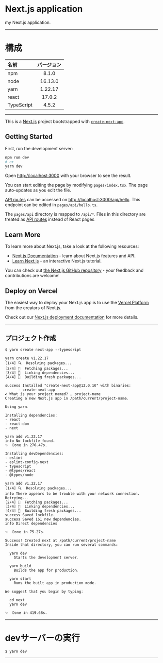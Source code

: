# Next.js application

my Next.js application.

---

# 構成

| 名前 | バージョン |
| :--- | :---: |
| npm | 8.1.0 |
| node | 16.13.0 |
| yarn | 1.22.17 |
| react | 17.0.2 |
| TypeScript | 4.5.2 |

---

This is a [Next.js](https://nextjs.org/) project bootstrapped with [`create-next-app`](https://github.com/vercel/next.js/tree/canary/packages/create-next-app).

## Getting Started

First, run the development server:

```bash
npm run dev
# or
yarn dev
```

Open [http://localhost:3000](http://localhost:3000) with your browser to see the result.

You can start editing the page by modifying `pages/index.tsx`. The page auto-updates as you edit the file.

[API routes](https://nextjs.org/docs/api-routes/introduction) can be accessed on [http://localhost:3000/api/hello](http://localhost:3000/api/hello). This endpoint can be edited in `pages/api/hello.ts`.

The `pages/api` directory is mapped to `/api/*`. Files in this directory are treated as [API routes](https://nextjs.org/docs/api-routes/introduction) instead of React pages.

## Learn More

To learn more about Next.js, take a look at the following resources:

- [Next.js Documentation](https://nextjs.org/docs) - learn about Next.js features and API.
- [Learn Next.js](https://nextjs.org/learn) - an interactive Next.js tutorial.

You can check out [the Next.js GitHub repository](https://github.com/vercel/next.js/) - your feedback and contributions are welcome!

## Deploy on Vercel

The easiest way to deploy your Next.js app is to use the [Vercel Platform](https://vercel.com/new?utm_medium=default-template&filter=next.js&utm_source=create-next-app&utm_campaign=create-next-app-readme) from the creators of Next.js.

Check out our [Next.js deployment documentation](https://nextjs.org/docs/deployment) for more details.


---

## プロジェクト作成

```Shell-session
$ yarn create next-app --typescript

yarn create v1.22.17
[1/4] 🔍  Resolving packages...
[2/4] 🚚  Fetching packages...
[3/4] 🔗  Linking dependencies...
[4/4] 🔨  Building fresh packages...

success Installed "create-next-app@12.0.10" with binaries:
      - create-next-app
✔ What is your project named? … project-name
Creating a new Next.js app in /path/current/project-name.

Using yarn.

Installing dependencies:
- react
- react-dom
- next

yarn add v1.22.17
info No lockfile found.
✨  Done in 276.47s.

Installing devDependencies:
- eslint
- eslint-config-next
- typescript
- @types/react
- @types/node

yarn add v1.22.17
[1/4] 🔍  Resolving packages...
info There appears to be trouble with your network connection. Retrying...
[2/4] 🚚  Fetching packages...
[3/4] 🔗  Linking dependencies...
[4/4] 🔨  Building fresh packages...
success Saved lockfile.
success Saved 161 new dependencies.
info Direct dependencies

✨  Done in 75.27s.

Success! Created next at /path/current/project-name
Inside that directory, you can run several commands:

  yarn dev
    Starts the development server.

  yarn build
    Builds the app for production.

  yarn start
    Runs the built app in production mode.

We suggest that you begin by typing:

  cd next
  yarn dev

✨  Done in 419.68s.

```

---

# devサーバーの実行

```Shell-session
$ yarn dev
```

---


